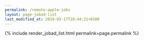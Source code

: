 ```yaml
---
permalink: /remote-apple-jobs
layout: page-jobad-list
last_modified_at: 2019-03-17T18:44:21+0100
---
```

{% include render_jobad_list.html permalink=page.permalink %}
